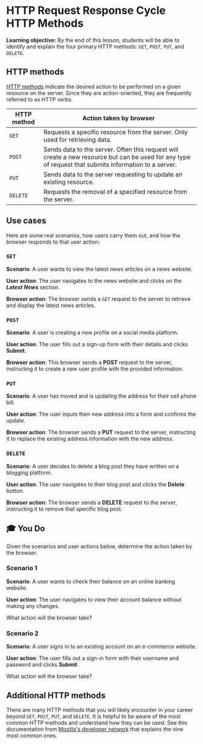 <h1>
  <span class="headline">HTTP Request Response Cycle</span>
  <span class="subhead">HTTP Methods</span>
</h1>

**Learning objective:** By the end of this lesson, students will be able to identify and explain the four primary HTTP methods: `GET`, `POST`, `PUT`, and `DELETE`.

## HTTP methods

[HTTP methods](https://developer.mozilla.org/en-US/docs/Web/HTTP/Methods) indicate the desired action to be performed on a given resource on the server. Since they are action-oriented, they are frequently referred to as HTTP verbs.

| HTTP method | Action taken by browser |
| ----------- | ----------------------- |
| `GET`    | Requests a specific resource from the server. Only used for retrieving data. |
| `POST`   | Sends data to the server. Often this request will create a new resource but can be used for any type of request that submits information to a server. |
| `PUT`    | Sends data to the server requesting to update an existing resource.          |
| `DELETE` | Requests the removal of a specified resource from the server.                |

## Use cases

Here are some real scenarios, how users carry them out, and how the browser responds to that user action:

### `GET`

**Scenario**: A user wants to view the latest news articles on a news website.

**User action**: The user navigates to the news website and clicks on the ***Latest News*** section.

**Browser action**: The browser sends a `GET` request to the server to retrieve and display the latest news articles.

### `POST`

**Scenario**: A user is creating a new profile on a social media platform.

**User action**: The user fills out a sign-up form with their details and clicks **Submit**.

**Browser action**: This browser sends a **POST** request to the server, instructing it to create a new user profile with the provided information.

### `PUT`

**Scenario**: A user has moved and is updating the address for their cell phone bill.

**User action**: The user inputs their new address into a form and confirms the update.

**Browser action**: The browser sends a **PUT** request to the server, instructing it to replace the existing address information with the new address.

### `DELETE`

**Scenario**: A user decides to delete a blog post they have written on a blogging platform.

**User action**: The user navigates to their blog post and clicks the **Delete** button.

**Browser action**: The browser sends a **DELETE** request to the server, instructing it to remove that specific blog post.

## 🎓 You Do

Given the scenarios and user actions below, determine the action taken by the browser.

### Scenario 1

**Scenario**: A user wants to check their balance on an online banking website.

**User action**: The user navigates to view their account balance without making any changes.

What action will the browser take?

### Scenario 2

**Scenario**: A user signs in to an existing account on an e-commerce website.

**User action**: The user fills out a sign-in form with their username and password and clicks **Submit**.

What action will the browser take?

## Additional HTTP methods

There are many HTTP methods that you will likely encounter in your career beyond `GET`, `POST`, `PUT`, and `DELETE`. It is helpful to be aware of the most common HTTP methods and understand how they can be used. See this documentation from [Mozilla's developer network](https://developer.mozilla.org/en-US/docs/Web/HTTP/Methods) that explains the nine most common ones.
